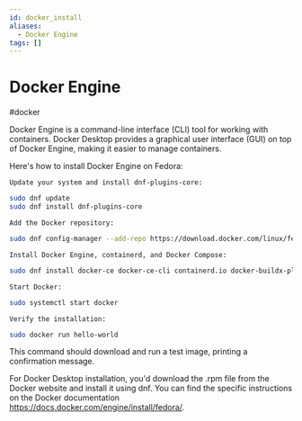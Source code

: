 ```yaml
---
id: docker_install
aliases:
  - Docker Engine
tags: []
---
```


# Docker Engine

#docker

Docker Engine is a command-line interface (CLI) tool for working with containers. Docker Desktop provides a graphical user interface (GUI) on top of Docker Engine, making it easier to manage containers.

Here's how to install Docker Engine on Fedora:

    Update your system and install dnf-plugins-core:

```bash
sudo dnf update
sudo dnf install dnf-plugins-core
```

    Add the Docker repository:

```bash
sudo dnf config-manager --add-repo https://download.docker.com/linux/fedora/docker-ce.repo
```

    Install Docker Engine, containerd, and Docker Compose:

```bash
sudo dnf install docker-ce docker-ce-cli containerd.io docker-buildx-plugin docker-compose-plugin
```

    Start Docker:

```bash
sudo systemctl start docker
```

    Verify the installation:

```bash
sudo docker run hello-world
```

This command should download and run a test image, printing a confirmation message.

For Docker Desktop installation, you'd download the .rpm file from the Docker website and install it using dnf. You can find the specific instructions on the Docker documentation https://docs.docker.com/engine/install/fedora/.
